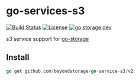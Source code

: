 # go-services-s3

[![Build Status](https://github.com/beyondstorage/go-service-s3/workflows/Unit%20Test/badge.svg?branch=master)](https://github.com/beyondstorage/go-service-s3/actions?query=workflow%3A%22Unit+Test%22)
[![License](https://img.shields.io/badge/license-apache%20v2-blue.svg)](https://github.com/Xuanwo/storage/blob/master/LICENSE)
[![go storage dev](https://img.shields.io/matrix/go-service-s3:aos.dev.svg?server_fqdn=chat.aos.dev&label=%23go-service-s3%3Aaos.dev&logo=matrix)](https://matrix.to/#/#go-service-s3:aos.dev)

s3 service support for [go-storage](https://github.com/beyondstorage/go-storage)

## Install

```go
go get github.com/beyondstorage/go-service-s3/v2
```
